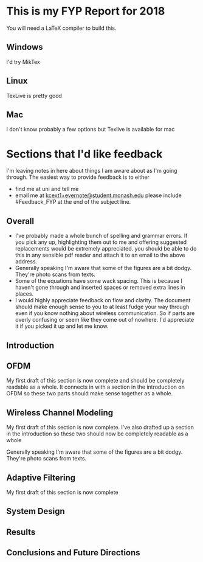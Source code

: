 # This is my FYP Report for 2018
You will need a LaTeX compiler to build this.

## Windows

I'd try MikTex

## Linux

TexLive is pretty good

## Mac

I don't know probably a few options but Texlive 
is available for mac

# Sections that I'd like feedback

I'm leaving notes in here about things I am aware about
as I'm going through. The easiest way to provide feedback
is to either

- find me at uni and tell me
- email me at kcext1+evernote@student.monash.edu 
please include #Feedback_FYP 
at the end of the subject line.

## Overall

- I've probably made a whole bunch of spelling and grammar
errors. If you pick any up, highlighting them out to me and 
offering suggested replacements would be extremely appreciated.
you should be able to do this in any sensible pdf reader and 
attach it to an email to the above address.
- Generally speaking I'm aware that some of the figures
are a bit dodgy. They're photo scans from texts. 
- Some of the equations have some wack spacing. This 
is because I haven't gone through and inserted spaces or 
removed extra lines in places.
- I would highly appreciate feedback on flow and clarity. 
The document should make enough sense to you to at least 
fudge your way through even if you know nothing about wireless 
communication. So if parts are overly confusing or seem like 
they come out of nowhere. I'd appreciate it if you picked it 
up and let me know.

## Introduction

## OFDM

My first draft of this section is now complete
and should be completely readable as a whole.
It connects in with a section in the introduction 
on OFDM so these two parts should make sense together
as a whole.

## Wireless Channel Modeling

My first draft of this section is now complete.
I've also drafted up a section in the introduction
so these two should now be completely readable as a whole

Generally speaking I'm aware that some of the figures
are a bit dodgy. They're photo scans from texts.

## Adaptive Filtering

My first draft of this section is now complete

## System Design

## Results

## Conclusions and Future Directions 
